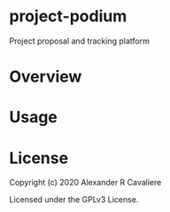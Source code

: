# project-podium

Project proposal and tracking platform

# Overview

# Usage

# License

Copyright (c) 2020 Alexander R Cavaliere

Licensed under the GPLv3 License.

